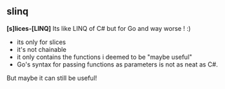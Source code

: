 ## slinq
<b>[s]lices-[LINQ]</b>
Its like LINQ of C# but for Go and way worse ! :)
- its only for slices
- it's not chainable
- it only contains the functions i deemed to be "maybe useful"
- Go's syntax for passing functions as parameters is not as neat as C#.

But maybe it can still be useful!
